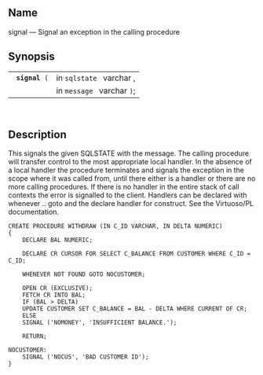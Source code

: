 <div id="fn_signal" class="refentry">

<div class="titlepage">

</div>

<div class="refnamediv">

## Name

signal — Signal an exception in the calling procedure

</div>

<div class="refsynopsisdiv">

## Synopsis

<div id="fsyn_signal" class="funcsynopsis">

|                     |                            |
|---------------------|----------------------------|
| ` `**`signal`**` (` | in `sqlstate ` varchar ,   |
|                     | in `message ` varchar `)`; |

<div class="funcprototype-spacer">

 

</div>

</div>

</div>

<div id="desc_19" class="refsect1">

## Description

This signals the given SQLSTATE with the message. The calling procedure
will transfer control to the most appropriate local handler. In the
absence of a local handler the procedure terminates and signals the
exception in the scope where it was called from, until there either is a
handler or there are no more calling procedures. If there is no handler
in the entire stack of call contexts the error is signalled to the
client. Handlers can be declared with whenever .. goto and the declare
handler for construct. See the Virtuoso/PL documentation.

``` screen
CREATE PROCEDURE WITHDRAW (IN C_ID VARCHAR, IN DELTA NUMERIC)
{
    DECLARE BAL NUMERIC;

    DECLARE CR CURSOR FOR SELECT C_BALANCE FROM CUSTOMER WHERE C_ID = C_ID;

    WHENEVER NOT FOUND GOTO NOCUSTOMER;

    OPEN CR (EXCLUSIVE);
    FETCH CR INTO BAL;
    IF (BAL > DELTA)
    UPDATE CUSTOMER SET C_BALANCE = BAL - DELTA WHERE CURRENT OF CR;
    ELSE
    SIGNAL ('NOMONEY', 'INSUFFICIENT BALANCE.');

    RETURN;

NOCUSTOMER:
    SIGNAL ('NOCUS', 'BAD CUSTOMER ID');
}
```

</div>

</div>
